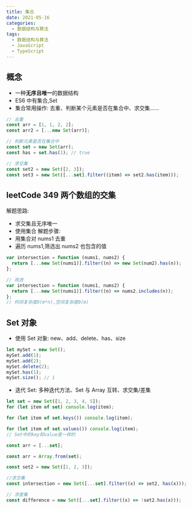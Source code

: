 ```yaml
---
title: 集合
date: 2021-05-16
categories: 
  - 数据结构与算法
tags: 
  - 数据结构与算法
  - JavaScript
  - TypeScript
---
```


## 概念

- 一种**无序且唯一**的数据结构
- ES6 中有集合,Set
- 集合常用操作: 去重、判断某个元素是否在集合中、求交集......

```js
// 去重
const arr = [1, 1, 2, 2];
const arr2 = [...new Set(arr)];

// 判断元素是否在集合中
const set = new Set(arr);
const has = set.has(1); // true

// 求交集
const set2 = new Set([2, 3]);
const set3 = new Set([...set].filter((item) => set2.has(item)));
```

## leetCode 349 两个数组的交集

解题思路:

- 求交集且无序唯一
- 使用集合
  解题步骤:
- 用集合对 nums1 去重
- 遍历 nums1,筛选出 nums2 也包含的值

```js
var intersection = function (nums1, nums2) {
  return [...new Set(nums1)].filter((n) => new Set(num2).has(n));
};

// 改进
var intersection = function (nums1, nums2) {
  return [...new Set(nums1)].filter((n) => nums2.includes(n));
};
// 时间复杂度O(m*n),空间复杂度0(m)
```

## Set 对象

- 使用 Set 对象: new、add、delete、has、size

```js
let mySet = new Set();
mySet.add(1);
mySet.add(2);
mySet.delete(2);
mySet.has(1);
mySet.size(); // 1
```

- 迭代 Set: 多种迭代方法、Set 与 Array 互转、求交集/差集

```js
let set = new Set([1, 2, 3, 4, 5]);
for (let item of set) console.log(item);

for (let item of set.keys()) console.log(item);

for (let item of set.values()) console.log(item);
// Set中的key和value是一样的

const arr = [...set];

const arr = Array.from(set);

const set2 = new Set([1, 2, 3]);

//求交集
const intersection = new Set([...set].filter((x) => set2, has(x)));

// 求差集
const difference = new Set([...set].filter((x) => !set2.has(x)));
```
